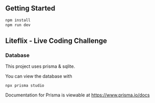 ## Getting Started

```bash
npm install
npm run dev
```

## Liteflix - Live Coding Challenge


### Database

This project uses prisma & sqlite.

You can view the database with
```
npx prisma studio
```

Documentation for Prisma is viewable at https://www.prisma.io/docs

